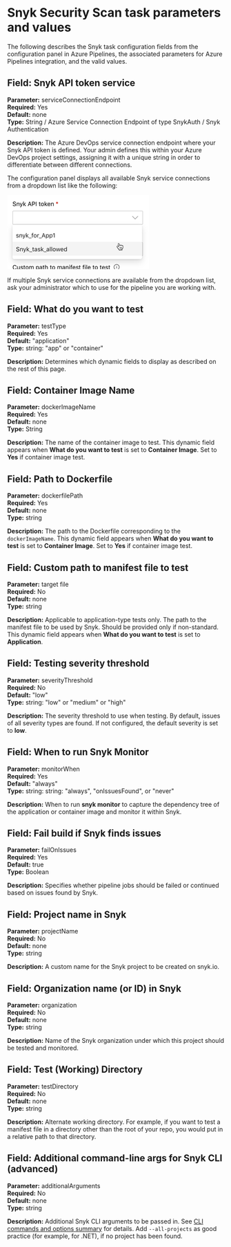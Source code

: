 # Snyk Security Scan task parameters and values

The following describes the Snyk task configuration fields from the configuration panel in Azure Pipelines, the associated parameters for Azure Pipelines integration, and the valid values.

## **Field: Snyk API token service**

**Parameter:** serviceConnectionEndpoint\
**Required:** Yes\
**Default:** none\
**Type:** String / Azure Service Connection Endpoint of type SnykAuth / Snyk Authentication

**Description:**  The Azure DevOps service connection endpoint where your Snyk API token is defined. Your admin defines this within your Azure DevOps project settings, assigning it with a unique string in order to differentiate between different connections.

The configuration panel displays all available Snyk service connections from a dropdown list like the following:&#x20;

![Snyk service connections](<../../../.gitbook/assets/image (5) (2).png>)

If multiple Snyk service connections are available from the dropdown list, ask your administrator which to use for the pipeline you are working with.

## **Field: What do you want to test**

**Parameter:** testType\
**Required:** Yes\
**Default:** "application"\
**Type:** string: "app" or "container"

**Description:** Determines which dynamic fields to display as described on the rest of this page.

## **Field:** Container Image Name

**Parameter:**  dockerImageName\
**Required:** Yes\
**Default:** none\
**Type:** String

**Description:** The name of the container image to test. This dynamic field appears when **What do you want to test** is set to **Container Image**. Set to **Yes** if container image test.

## **Field:** Path to Dockerfile&#x20;

**Parameter:** dockerfilePath\
**Required:** Yes\
**Default:** none\
**Type:** string

**Description:** The path to the Dockerfile corresponding to the `dockerImageName`. This dynamic field appears when **What do you want to test** is set to **Container Image**. Set to **Yes** if container image test.

## **Field:** Custom path to manifest file to test&#x20;

**Parameter:** target file\
**Required:** No\
**Default:** none\
**Type:** string

**Description:** Applicable to application-type tests only. The path to the manifest file to be used by Snyk. Should be provided only if non-standard. This dynamic field appears when **What do you want to test** is set to **Application**.

## **Field: Testing severity threshold**&#x20;

**Parameter:** severityThreshold\
**Required:** No\
**Default:** "low"\
**Type:** string: "low" or "medium" or "high"

**Description:** The severity threshold to use when testing. By default, issues of all severity types are found. If not configured, the default severity is set to **low**.

## **Field: When to run Snyk Monitor**&#x20;

**Parameter:** monitorWhen\
**Required:** Yes\
**Default:** "always"\
**Type:** string: string: "always", "onIssuesFound", or "never"

**Description:** When to run **snyk monitor** to capture the dependency tree of the application or container image and monitor it within Snyk.

## **Field:** Fail build if Snyk finds issues&#x20;

**Parameter:** failOnIssues\
**Required:** Yes\
**Default:** true\
**Type:** Boolean

**Description:** Specifies whether pipeline jobs should be failed or continued based on issues found by Snyk.

## **Field:** Project name in Snyk&#x20;

**Parameter:** projectName\
**Required:** No\
**Default:** none\
**Type:** string

**Description:** A custom name for the Snyk project to be created on snyk.io.

## **Field:** Organization name (or ID) in Snyk&#x20;

**Parameter:** organization\
**Required:** No\
**Default:** none\
**Type:** string

**Description:** Name of the Snyk organization under which this project should be tested and monitored.

## **Field:** Test (Working) Directory&#x20;

**Parameter:** testDirectory\
**Required:** No\
**Default:** none\
**Type:** string

**Description:** Alternate working directory. For example, if you want to test a manifest file in a directory other than the root of your repo, you would put in a relative path to that directory.

## **Field:** Additional command-line args for Snyk CLI (advanced)

**Parameter:** additionalArguments\
**Required:** No\
**Default:** none\
**Type:** string

**Description:** Additional Snyk CLI arguments to be passed in. See [CLI commands and options summary](https://docs.snyk.io/snyk-cli/guides-for-our-cli/cli-reference) for details. Add `--all-projects` as good practice (for example, for .NET), if no project has been found.
